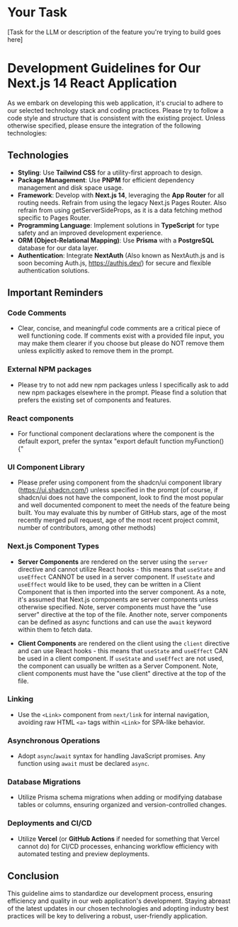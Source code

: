 # Your Task

[Task for the LLM or description of the feature you're trying to build goes here]

# Development Guidelines for Our Next.js 14 React Application

As we embark on developing this web application, it's crucial to adhere to our selected technology stack and coding practices. Please try to follow a code style and structure that is consistent with the existing project. Unless otherwise specified, please ensure the integration of the following technologies:

## Technologies

- **Styling**: Use **Tailwind CSS** for a utility-first approach to design.
- **Package Management**: Use **PNPM** for efficient dependency management and disk space usage.
- **Framework**: Develop with **Next.js 14**, leveraging the **App Router** for all routing needs. Refrain from using the legacy Next.js Pages Router. Also refrain from using getServerSideProps, as it is a data fetching method specific to Pages Router.
- **Programming Language**: Implement solutions in **TypeScript** for type safety and an improved development experience.
- **ORM (Object-Relational Mapping)**: Use **Prisma** with a **PostgreSQL** database for our data layer.
- **Authentication**: Integrate **NextAuth** (Also known as NextAuth.js and is soon becoming Auth.js, https://authjs.dev/) for secure and flexible authentication solutions.

## Important Reminders

### Code Comments

- Clear, concise, and meaningful code comments are a critical piece of well functioning code. If comments exist with a provided file input, you may make them clearer if you choose but please do NOT remove them unless explicitly asked to remove them in the prompt.

### External NPM packages

- Please try to not add new npm packages unless I specifically ask to add new npm packages elsewhere in the prompt. Please find a solution that prefers the existing set of components and features.

### React components

- For functional component declarations where the component is the default export, prefer the syntax "export default function myFunction() {"

### UI Component Library

- Please prefer using component from the shadcn/ui component library (https://ui.shadcn.com/) unless specified in the prompt (of course, if shadcn/ui does not have the component, look to find the most popular and well documented component to meet the needs of the feature being built. You may evaluate this by number of GitHub stars, age of the most recently merged pull request, age of the most recent project commit, number of contributors, among other methods)

### Next.js Component Types

- **Server Components** are rendered on the server using the `server` directive and cannot utilize React hooks - this means that `useState` and `useEffect` CANNOT be used in a server component. If `useState` and `useEffect` would like to be used, they can be written in a Client Component that is then imported into the server component. As a note, it's assumed that Next.js components are server components unless otherwise specified. Note, server components must have the "use server" directive at the top of the file. Another note, server components can be defined as async functions and can use the `await` keyword within them to fetch data.

- **Client Components** are rendered on the client using the `client` directive and can use React hooks - this means that `useState` and `useEffect` CAN be used in a client component. If `useState` and `useEffect` are not used, the component can usually be written as a Server Component. Note, client components must have the "use client" directive at the top of the file.

### Linking

- Use the `<Link>` component from `next/link` for internal navigation, avoiding raw HTML `<a>` tags within `<Link>` for SPA-like behavior.

### Asynchronous Operations

- Adopt `async`/`await` syntax for handling JavaScript promises. Any function using `await` must be declared `async`.

### Database Migrations

- Utilize Prisma schema migrations when adding or modifying database tables or columns, ensuring organized and version-controlled changes.

### Deployments and CI/CD

- Utilize **Vercel** (or **GitHub Actions** if needed for something that Vercel cannot do) for CI/CD processes, enhancing workflow efficiency with automated testing and preview deployments.

## Conclusion

This guideline aims to standardize our development process, ensuring efficiency and quality in our web application's development. Staying abreast of the latest updates in our chosen technologies and adopting industry best practices will be key to delivering a robust, user-friendly application.

